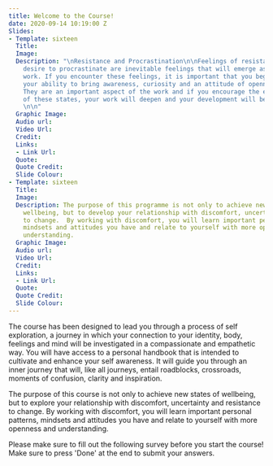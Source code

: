 ```yaml
---
title: Welcome to the Course!
date: 2020-09-14 10:19:00 Z
Slides:
- Template: sixteen
  Title: 
  Image: 
  Description: "\nResistance and Procrastination\n\nFeelings of resistance and the
    desire to procrastinate are inevitable feelings that will emerge as part of this
    work. If you encounter these feelings, it is important that you begin to develop
    your ability to bring awareness, curiosity and an attitude of openness to them.
    They are an important aspect of the work and if you encourage the exploration
    of these states, your work will deepen and your development will be enhanced.
    \n\n"
  Graphic Image: 
  Audio url: 
  Video Url: 
  Credit: 
  Links:
  - Link Url: 
  Quote: 
  Quote Credit: 
  Slide Colour: 
- Template: sixteen
  Title: 
  Image: 
  Description: The purpose of this programme is not only to achieve new states of
    wellbeing, but to develop your relationship with discomfort, uncertainty and resistance
    to change.  By working with discomfort, you will learn important personal patterns,
    mindsets and attitudes you have and relate to yourself with more openness and
    understanding.
  Graphic Image: 
  Audio url: 
  Video Url: 
  Credit: 
  Links:
  - Link Url: 
  Quote: 
  Quote Credit: 
  Slide Colour: 
---
```


The course has been designed to lead you through a process of self exploration, a journey in which your connection to your identity, body, feelings and mind will be investigated in a compassionate and empathetic way. You will have access to a personal handbook that is intended to cultivate and enhance your self awareness. It will guide you through an inner journey that will, like all journeys, entail roadblocks, crossroads, moments of confusion, clarity and inspiration.

The purpose of this course is not only to achieve new states of wellbeing, but to explore your relationship with discomfort, uncertainty and resistance to change.  By working with discomfort, you will learn important personal patterns, mindsets and attitudes you have and relate to yourself with more openness and understanding.

Please make sure to fill out the following survey before you start the course! Make sure to press 'Done' at the end to submit your answers.

<script>(function(t,e,s,n){var o,a,c;t.SMCX=t.SMCX||[],e.getElementById(n)||(o=e.getElementsByTagName(s),a=o[o.length-1],c=e.createElement(s),c.type="text/javascript",c.async=!0,c.id=n,c.src="https://widget.surveymonkey.com/collect/website/js/tRaiETqnLgj758hTBazgd9drLJnboGjIT22BjcFIstuz24wo7MFVA18l2Xcsxgha.js",a.parentNode.insertBefore(c,a))})(window,document,"script","smcx-sdk");</script>